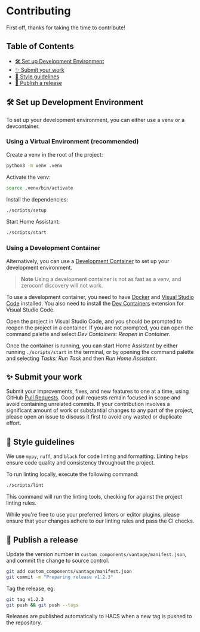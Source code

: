 # Contributing

First off, thanks for taking the time to contribute!

<!-- START doctoc generated TOC please keep comment here to allow auto update -->
<!-- DON'T EDIT THIS SECTION, INSTEAD RE-RUN doctoc TO UPDATE -->
## Table of Contents

- [🛠️ Set up Development Environment](#-set-up-development-environment)
- [✨ Submit your work](#-submit-your-work)
- [🎨 Style guidelines](#-style-guidelines)
- [🚀 Publish a release](#-publish-a-release)

<!-- END doctoc generated TOC please keep comment here to allow auto update -->

## 🛠️ Set up Development Environment

To set up your development environment, you can either use a venv or a devcontainer.

### Using a Virtual Environment (recommended)

Create a venv in the root of the project:

```bash
python3 -m venv .venv
```

Activate the venv:

```bash
source .venv/bin/activate
```

Install the dependencies:

```bash
./scripts/setup
```

Start Home Assistant:

```bash
./scripts/start
```

### Using a Development Container

Alternatively, you can use a [Development Container](https://containers.dev/) to set up your
development environment.

> **Note**
> Using a development container is not as fast as a venv, and zeroconf discovery will not work.

To use a development container, you need to have [Docker](https://www.docker.com/) and
[Visual Studio Code](https://code.visualstudio.com/) installed. You also need to install the
[Dev Containers](https://marketplace.visualstudio.com/items?itemName=ms-vscode-remote.remote-containers)
extension for Visual Studio Code.

Open the project in Visual Studio Code, and you should be prompted to reopen the project in a
container. If you are not prompted, you can open the command palette and select
*Dev Containers: Reopen in Container*.

Once the container is running, you can start Home Assistant by either running `./scripts/start`
in the terminal, or by opening the command palette and selecting *Tasks: Run Task* and then
*Run Home Assistant*.

## ✨ Submit your work

Submit your improvements, fixes, and new features to one at a time, using GitHub [Pull Requests](https://docs.github.com/pull-requests/collaborating-with-pull-requests/proposing-changes-to-your-work-with-pull-requests/about-pull-requests).
Good pull requests remain focused in scope and avoid containing unrelated commits. If your contribution involves a significant amount of work or substantial changes to any part of the project, please open an issue to discuss it first to avoid any wasted or duplicate effort.

## 🎨 Style guidelines

We use `mypy`, `ruff`, and `black` for code linting and formatting. Linting helps ensure code quality and consistency throughout the project.

To run linting locally, execute the following command:

```bash
./scripts/lint
```

This command will run the linting tools, checking for against the project linting rules.

While you're free to use your preferred linters or editor plugins, please ensure that your changes adhere to our linting rules and pass the CI checks.

## 🚀 Publish a release

Update the version number in `custom_components/vantage/manifest.json`, and commit the change to source control.

```bash
git add custom_components/vantage/manifest.json
git commit -m "Preparing release v1.2.3"
```

Tag the release, eg:

```bash
git tag v1.2.3
git push && git push --tags
```

Releases are published automatically to HACS when a new tag is pushed to the repository.
